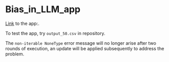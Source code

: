 # Bias_in_LLM_app

[Link](https://kepler1908-bias-in-llm-app-web-app-yl3f7d.streamlit.app/) to the app:.

To test the app, try `output_50.csv` in repository.

The `non-iterable NoneType` error message will no longer arise after two rounds of execution, an update will be applied subsequently to address the problem.
